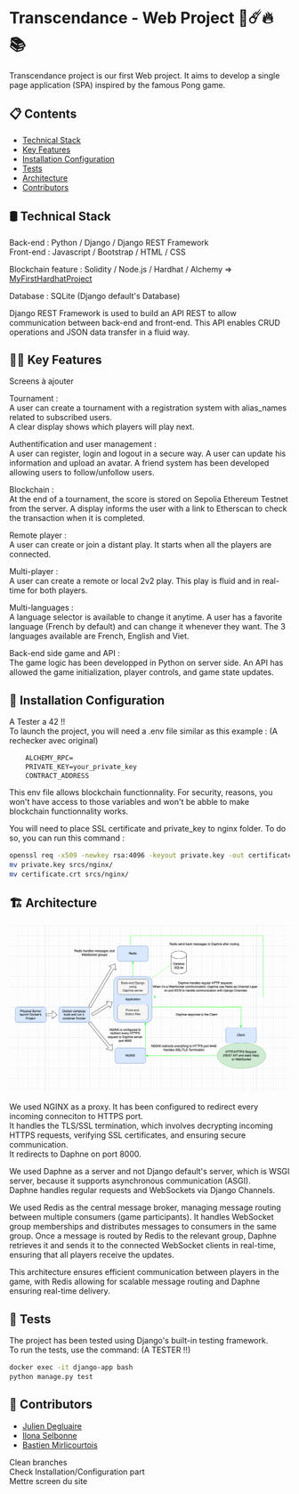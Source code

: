 
# Transcendance - Web Project 🏓☄️🔥📚

Transcendance project is our first Web project. It aims to develop a single page application (SPA) inspired by the famous Pong game.

## 📋 Contents

- [Technical Stack](#-technical-stack)
- [Key Features](#-key-features)
- [Installation Configuration](#-installation-configuration)
- [Tests](#-tests)
- [Architecture](#-architecture)
- [Contributors](#-contributors)


## 🛢️ Technical Stack  

Back-end  : Python / Django / Django REST Framework  
Front-end : Javascript / Bootstrap / HTML / CSS

Blockchain feature : Solidity / Node.js / Hardhat / Alchemy  => [MyFirstHardhatProject](https://github.com/BdClement/MyFirstHardhatProject)
 
Database : SQLite (Django default's Database)

Django REST Framework is used to build an API REST to allow communication between back-end and front-end. This API enables CRUD operations and JSON data transfer in a fluid way.


## 👨‍💻 Key Features  
Screens à ajouter  

Tournament :  
A user can create a tournament with a registration system with alias_names related to subscribed users.  
A clear display shows which players will play next. 

Authentification and user management :  
A user can register, login and logout in a secure way. A user can update his information and upload an avatar. A friend system has been developed allowing users to follow/unfollow users.


Blockchain :  
At the end of a tournament, the score is stored on Sepolia Ethereum Testnet from the server. A display informs the user with a link to Etherscan to check the transaction when it is completed.

Remote player :  
A user can create or join a distant play. It starts when all the players are connected.

Multi-player :  
A user can create a remote or local 2v2 play. This play is fluid and in real-time for both players.


Multi-languages :  
A language selector is available to change it anytime. A user has a favorite language (French by default) and can change it whenever they  want. The 3 languages available are French, English and Viet.

Back-end side game and API :  
The game logic has been developped in Python on server side. An API has allowed the game initialization, player controls, and game state updates. 


## 🔧 Installation Configuration  
A Tester a 42 !!  
To launch the project, you will need a .env file similar as this example : (A rechecker avec original)
```plaintext
    ALCHEMY_RPC=
    PRIVATE_KEY=your_private_key
    CONTRACT_ADDRESS

```
This env file allows blockchain functionnality. For security, reasons, you won't have access to those variables and won't be abble to make blockchain functionnality works.

You will need to place SSL certificate and private_key to nginx folder. To do so, you can run this command :  
```bash
openssl req -x509 -newkey rsa:4096 -keyout private.key -out certificate.crt -days 365 -nodes
mv private.key srcs/nginx/
mv certificate.crt srcs/nginx/
```


## 🏗 Architecture  
![Schema Architecture](Schema_Transcendance_Architecture.png)


We used NGINX as a proxy. It has been configured to redirect every incoming conneciton to HTTPS port.  
It handles the TLS/SSL termination, which involves decrypting incoming HTTPS requests, verifying SSL certificates, and ensuring secure communication.  
It redirects to Daphne on port 8000.

We used Daphne as a server and not Django default's server, which is WSGI server, because it supports asynchronous communication (ASGI).  
Daphne handles regular requests and WebSockets via Django Channels.

We used Redis as the central message broker, managing message routing between multiple consumers (game participants). It handles WebSocket group memberships and distributes messages to consumers in the same group.
Once a message is routed by Redis to the relevant group, Daphne retrieves it and sends it to the connected WebSocket clients in real-time, ensuring that all players receive the updates.

This architecture ensures efficient communication between players in the game, with Redis allowing for scalable message routing and Daphne ensuring real-time delivery.

## 🧪 Tests  
The project has been tested using Django's built-in testing framework.  
To run the tests, use the command: (A TESTER !!)

```bash
docker exec -it django-app bash
python manage.py test
```

## 💼 Contributors  
- [Julien Degluaire](https://github.com/Juliendeg)
- [Ilona Selbonne](https://github.com/slbilona)
- [Bastien Mirlicourtois](https://github.com/bmirlico)


Clean branches  
Check Installation/Configuration part  
Mettre screen du site
